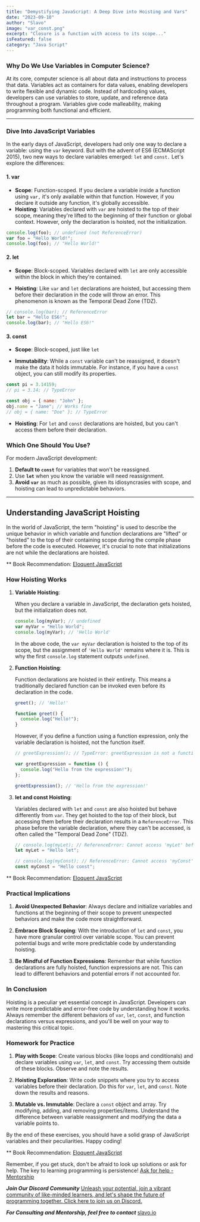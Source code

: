 ```yaml
---
title: "Demystifying JavaScript: A Deep Dive into Hoisting and Vars"
date: "2023-09-10"
author: "Slavo"
image: "var_const.png"
excerpt: "Closure is a function with access to its scope..."
isFeatured: false
category: "Java Script"
---
```


### Why Do We Use Variables in Computer Science?

At its core, computer science is all about data and instructions to process that data. Variables act as containers for data values, enabling developers to write flexible and dynamic code. Instead of hardcoding values, developers can use variables to store, update, and reference data throughout a program. Variables give code malleability, making programming both functional and efficient.

---

### Dive Into JavaScript Variables

In the early days of JavaScript, developers had only one way to declare a variable: using the `var` keyword. But with the advent of ES6 (ECMAScript 2015), two new ways to declare variables emerged: `let` and `const.` Let's explore the differences:

#### 1. var

- **Scope**: Function-scoped. If you declare a variable inside a function using `var,` it's only available within that function. However, if you declare it outside any function, it's globally accessible.
- **Hoisting**: Variables declared with `var` are hoisted to the top of their scope, meaning they're lifted to the beginning of their function or global context. However, only the declaration is hoisted, not the initialization.

```javascript
console.log(foo); // undefined (not ReferenceError)
var foo = "Hello World!";
console.log(foo); // "Hello World!"
```

#### 2. let

- **Scope**: Block-scoped. Variables declared with `let` are only accessible within the block in which they're contained.

- **Hoisting**: Like `var` and `let` declarations are hoisted, but accessing them before their declaration in the code will throw an error. This phenomenon is known as the Temporal Dead Zone (TDZ).

```javascript
// console.log(bar); // ReferenceError
let bar = "Hello ES6!";
console.log(bar); // "Hello ES6!"
```

#### 3. const

- **Scope**: Block-scoped, just like `let`

- **Immutability**: While a `const` variable can't be reassigned, it doesn't make the data it holds immutable. For instance, if you have a `const` object, you can still modify its properties.

```javascript
const pi = 3.14159;
// pi = 3.14; // TypeError

const obj = { name: "John" };
obj.name = "Jane"; // Works fine
// obj = { name: "Doe" }; // TypeError
```

- **Hoisting**:
  For `let` and `const` declarations are hoisted, but you can't access them before their declaration.

### Which One Should You Use?

For modern JavaScript development:

1. **Default to `const`** for variables that won't be reassigned.
2. Use **`let`** when you know the variable will need reassignment.
3. **Avoid `var`** as much as possible, given its idiosyncrasies with scope, and hoisting can lead to unpredictable behaviors.

---

## Understanding JavaScript Hoisting

In the world of JavaScript, the term "hoisting" is used to describe the unique behavior in which variable and function declarations are "lifted" or "hoisted" to the top of their containing scope during the compile phase before the code is executed. However, it's crucial to note that initializations are not while the declarations are hoisted.

\*\* Book Recommendation: [Eloquent JavaScript](https://amzn.to/44UeeZ6)

### How Hoisting Works

1. **Variable Hoisting**:

   When you declare a variable in JavaScript, the declaration gets hoisted, but the initialization does not.

   ```javascript
   console.log(myVar); // undefined
   var myVar = "Hello World";
   console.log(myVar); // 'Hello World'
   ```

   In the above code, the `var myVar` declaration is hoisted to the top of its scope, but the assignment of `'Hello World'` remains where it is. This is why the first `console.log` statement outputs `undefined`.

2. **Function Hoisting**:

   Function declarations are hoisted in their entirety. This means a traditionally declared function can be invoked even before its declaration in the code.

   ```javascript
   greet(); // 'Hello!'

   function greet() {
     console.log("Hello!");
   }
   ```

   However, if you define a function using a function expression, only the variable declaration is hoisted, not the function itself.

   ```javascript
   // greetExpression(); // TypeError: greetExpression is not a function

   var greetExpression = function () {
     console.log("Hello from the expression!");
   };

   greetExpression(); // 'Hello from the expression!'
   ```

3. **let and const Hoisting**:

   Variables declared with `let` and `const` are also hoisted but behave differently from `var`. They get hoisted to the top of their block, but accessing them before their declaration results in a `ReferenceError`. This phase before the variable declaration, where they can't be accessed, is often called the "Temporal Dead Zone" (TDZ).

   ```javascript
   // console.log(myLet); // ReferenceError: Cannot access 'myLet' before initialization
   let myLet = "Hello let";

   // console.log(myConst); // ReferenceError: Cannot access 'myConst' before initialization
   const myConst = "Hello const";
   ```

\*\* Book Recommendation: [Eloquent JavaScript](https://amzn.to/44UeeZ6)

### Practical Implications

1. **Avoid Unexpected Behavior**: Always declare and initialize variables and functions at the beginning of their scope to prevent unexpected behaviors and make the code more straightforward.

2. **Embrace Block Scoping**: With the introduction of `let` and `const`, you have more granular control over variable scope. You can prevent potential bugs and write more predictable code by understanding hoisting.

3. **Be Mindful of Function Expressions**: Remember that while function declarations are fully hoisted, function expressions are not. This can lead to different behaviors and potential errors if not accounted for.

### In Conclusion

Hoisting is a peculiar yet essential concept in JavaScript. Developers can write more predictable and error-free code by understanding how it works. Always remember the different behaviors of `var`, `let`, `const`, and function declarations versus expressions, and you'll be well on your way to mastering this critical topic.

### Homework for Practice

1. **Play with Scope**: Create various blocks (like loops and conditionals) and declare variables using `var`, `let`, and `const`. Try accessing them outside of these blocks. Observe and note the results.

2. **Hoisting Exploration**: Write code snippets where you try to access variables before their declaration. Do this for `var`, `let`, and `const`. Note down the results and reasons.

3. **Mutable vs. Immutable**: Declare a `const` object and array. Try modifying, adding, and removing properties/items. Understand the difference between variable reassignment and modifying the data a variable points to.

By the end of these exercises, you should have a solid grasp of JavaScript variables and their peculiarities. Happy coding!

\*\* Book Recommendation: [Eloquent JavaScript](https://amzn.to/44UeeZ6)

Remember, if you get stuck, don't be afraid to look up solutions or ask for help. The key to learning programming is persistence! [Ask for help - Mentorship](/contact)

**_Join Our Discord Community_** [Unleash your potential, join a vibrant community of like-minded learners, and let's shape the future of programming together. Click here to join us on Discord.](https://discord.gg/aN9Pgzz2)

**_For Consulting and Mentorship, feel free to contact_** [slavo.io](/contact)
